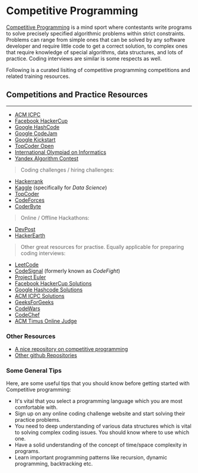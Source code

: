 # Competitive Programming

[Competitive Programming](https://en.wikipedia.org/wiki/Competitive_programming) is a mind sport where contestants write programs to solve precisely specified algorithmic problems within strict constraints. Problems can range from simple ones that can be solved by any software developer and require little code to get a correct solution, to complex ones that require knowledge of special algorithms, data structures, and lots of practice. Coding interviews are similar is some respects as well.

Following is a curated lisiting of competitive programming competitions and related training resources.

## Competitions and Practice Resources
--------------------------------------

- [ACM ICPC](https://icpc.baylor.edu/)
- [Facebook HackerCup](https://www.facebook.com/hackercup/)
- [Google HashCode](https://codingcompetitions.withgoogle.com/hashcode/)
- [Google CodeJam](https://codingcompetitions.withgoogle.com/codejam)
- [Google Kickstart](https://codingcompetitions.withgoogle.com/kickstart)
- [TopCoder Open](https://tco19.topcoder.com/)
- [International Olympiad on Informatics](https://ioinformatics.org/)
- [Yandex Algorithm Contest](https://contest.yandex.com/)

>Coding challenges / hiring challenges:

- [Hackerrank](https://www.hackerrank.com/)
- [Kaggle](https://www.kaggle.com/) (specifically for *_Data Science_*)
- [TopCoder](https://www.topcoder.com/challenges)
- [CodeForces](https://codeforces.com/)
- [CoderByte](https://coderbyte.com/)

> Online / Offline Hackathons:

- [DevPost](https://devpost.com/)
- [HackerEarth](https://www.hackerearth.com/)

> Other great resources for practise. Equally applicable for preparing coding interviews:

- [LeetCode](https://leetcode.com/problemset/all/)
- [CodeSignal](https://codesignal.com/interview-practice/) (formerly known as *_CodeFight_*)
- [Project Euler](https://projecteuler.net/archives) 
- [Facebook HackerCup Solutions](https://www.facebook.com/pg/hackercup/notes/)
- [Google Hashcode Solutions](https://codingcompetitions.withgoogle.com/hashcode/archive)
- [ACM ICPC Solutions](https://icpc.baylor.edu/worldfinals/problems)
- [GeeksForGeeks](https://practice.geeksforgeeks.org/)
- [CodeWars](https://www.codewars.com/)
- [CodeChef](https://www.codechef.com/)
- [ACM Timus Online Judge](http://acm.timus.ru/problemset.aspx)

### Other Resources

- [A nice repository on competitive programming](https://github.com/lnishan/awesome-competitive-programming)
- [Other github Repositories](https://github.com/topics/competitive-programming)

### Some General Tips

Here, are some useful tips that you should know before getting started with Competitive programming:

- It's vital that you select a programming language which you are most comfortable with.
- Sign up on any online coding challenge website and start solving their practice problems.
- You need to deep understanding of various data structures which is vital to solving complex coding issues. You should know where to use which one.
- Have a solid understanding of the concept of time/space complexity in programs.
- Learn important programming patterns like recursion, dynamic programming, backtracking etc.